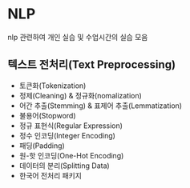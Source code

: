 # NLP
nlp 관련하여 개인 실습 및 수업시간의 실습 모음

## 텍스트 전처리(Text Preprocessing)
- 토큰화(Tokenization)
- 정제(Cleaning) & 정규화(nomalization)
- 어간 추출(Stemming) & 표제어 추출(Lemmatization)
- 불용어(Stopword)
- 정규 표현식(Regular Expression)
- 정수 인코딩(Integer Encoding)
- 패딩(Padding)
- 원-핫 인코딩(One-Hot Encoding)
- 데이터의 분리(Splitting Data)
- 한국어 전처리 패키지


